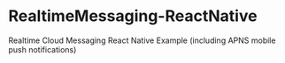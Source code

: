 # RealtimeMessaging-ReactNative
Realtime Cloud Messaging React Native Example (including APNS mobile push notifications)
